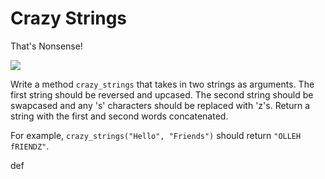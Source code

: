 
# Crazy Strings

That's Nonsense!

<img src="https://s3.amazonaws.com/after-school-assets/gibberish.gif">

Write a method `crazy_strings` that takes in two strings as arguments. The first string should be reversed and upcased. The second string should be swapcased and any 's' characters should be replaced with 'z's. Return a string with the first and second words concatenated.

For example, `crazy_strings("Hello", "Friends")` should return `"OLLEH fRIENDZ"`.

def 
